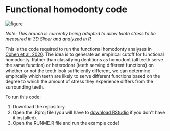 # Functional homodonty code

![figure](./figure.jpg)

*Note: This branch is currently being adapted to allow tooth stress to be measured in 3D Slicer and analyzed in R*

This is the code required to run the functional homodonty analyses in [Cohen et al. 2020](https://doi.org/10.1111/joa.13248). The idea is to generate an empirical cutoff for functional homodonty. Rather than classifying dentitions as homodont (all teeth serve the same function) or heterodont (teeth serving different functions) on whether or not the teeth look sufficiently different, we can determine empircally which teeth are likely to serve different functions based on the degree to which the amount of stress they experience differs from the surrounding teeth. 

To run this code:

1. Download the repository.
2. Open the .Rproj file (you will have to [download RStudio](https://www.rstudio.com/) if you don't have it installed).
3. Open the RUNME.R file and run the example code!
